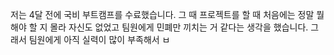 저는 4달 전에 국비 부트캠프를 수료했습니다. 그 때 프로젝트를 할 때 처음에는 정말 뭘 해야 할 지 몰라 자신도 없었고 팀원에게 민폐만 끼치는 거 같다는 생각을 했습니다. 그래서 팀원에게 아직 실력이 많이 부족해서 ㅂ